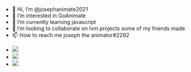- 👋 Hi, I’m @josephanimate2021
- 👀 I’m interested in GoAnimate
- 🌱 I’m currently learning javascript
- 💞️ I’m looking to collaborate on lvm projects some of my friends made
- 📫 How to reach me joseph the animator#2292

<!---
josephanimate2021/josephanimate2021 is a ✨ special ✨ repository because its `README.md` (this file) appears on your GitHub profile.
You can click the Preview link to take a look at your changes.
--->

- <a href="https://github.com/josephanimate2021"><img src="https://github-readme-stats.vercel.app/api?username=josephanimate2021&count_private=true&show_icons=true&theme=dark"></a>
- <a href="https://github.com/josephanimate2021/Vyond-Legacy-Offline"><img src="https://github-readme-stats.vercel.app/api/pin/?username=josephanimate2021&repo=Vyond-Legacy-Offline&theme=dark&show_owner=true"></a>
- <a href="https://github.com/josephanimate2021"><img src="https://github-readme-stats.vercel.app/api/top-langs/?username=josephanimate2021&theme=dark"></a>

